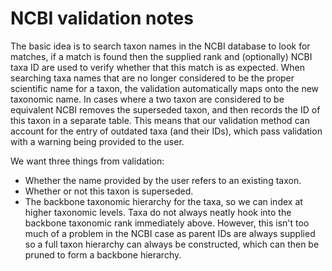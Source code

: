 # NCBI validation notes

The basic idea is to search taxon names in the NCBI database to look for matches, if
a match is found then the supplied rank and (optionally) NCBI taxa ID are used to
verify whether that this match is as expected. When searching taxa names that are
no longer considered to be the proper scientific name for a taxon, the validation
automatically maps onto the new taxonomic name. In cases where a two taxon are
considered to be equivalent NCBI removes the superseded taxon, and then records
the ID of this taxon in a separate table. This means that our validation method
can account for the entry of outdated taxa (and their IDs), which pass validation
with a warning being provided to the user.

We want three things from validation:

* Whether the name provided by the user refers to an existing taxon.
* Whether or not this taxon is superseded.
* The backbone taxonomic hierarchy for the taxa, so we can index at higher
  taxonomic levels. Taxa do not always neatly hook into the backbone taxonomic
  rank immediately above. However, this isn't too much of a problem in the NCBI
  case as parent IDs are always supplied so a full taxon hierarchy can always be
  constructed, which can then be pruned to form a backbone hierarchy.
